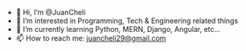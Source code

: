 - 👋 Hi, I’m @JuanCheli
- 👀 I’m interested in Programming, Tech & Engineering related things
- 🌱 I’m currently learning Python, MERN, Django, Angular, etc...
- 📫 How to reach me: juancheli29@gmail.com
<!---
JuanCheli/JuanCheli is a ✨ special ✨ repository because its `README.md` (this file) appears on your GitHub profile.
You can click the Preview link to take a look at your changes.
--->
